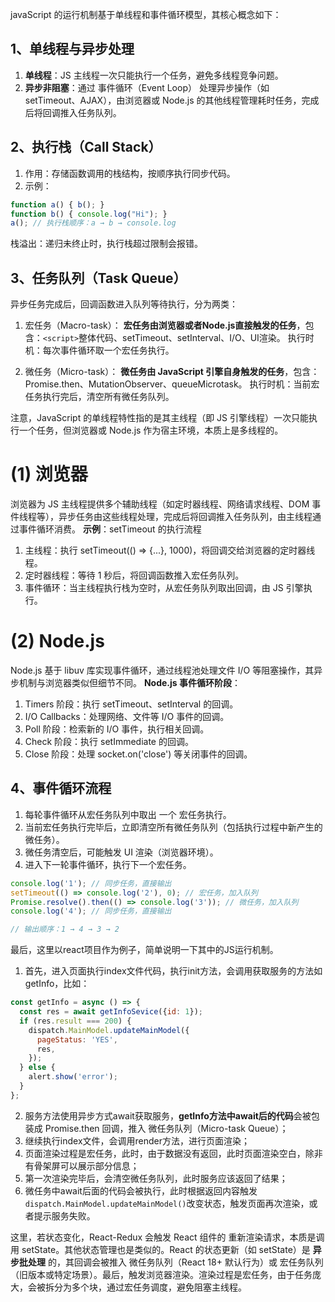 javaScript 的运行机制基于单线程和事件循环模型，其核心概念如下：
## 1、单线程与异步处理
1. **单线程**：JS 主线程一次只能执行一个任务，避免多线程竞争问题。
2. **异步非阻塞**：通过 事件循环（Event Loop） 处理异步操作（如 setTimeout、AJAX），由浏览器或 Node.js 的其他线程管理耗时任务，完成后将回调推入任务队列。


## 2、执行栈（Call Stack）
1. 作用：存储函数调用的栈结构，按顺序执行同步代码。
2. 示例：
```javascript
function a() { b(); }
function b() { console.log("Hi"); }
a(); // 执行栈顺序：a → b → console.log
```
栈溢出：递归未终止时，执行栈超过限制会报错。


## 3、任务队列（Task Queue）
异步任务完成后，回调函数进入队列等待执行，分为两类：
1. 宏任务（Macro-task）：
**宏任务由浏览器或者Node.js直接触发的任务**，包含：`<script>`整体代码、setTimeout、setInterval、I/O、UI渲染。
执行时机：每次事件循环取一个宏任务执行。

2. 微任务（Micro-task）：
**微任务由 JavaScript 引擎自身触发的任务**，包含：Promise.then、MutationObserver、queueMicrotask。
执行时机：当前宏任务执行完后，清空所有微任务队列。

注意，JavaScript 的单线程特性指的是其主线程（即 JS 引擎线程）一次只能执行一个任务，但浏览器或 Node.js 作为宿主环境，本质上是多线程的。
# (1) 浏览器
浏览器为 JS 主线程提供多个辅助线程（如定时器线程、网络请求线程、DOM 事件线程等），异步任务由这些线程处理，完成后将回调推入任务队列，由主线程通过事件循环消费。
**示例**：setTimeout 的执行流程
1. 主线程：执行 setTimeout(() => {...}, 1000)，将回调交给浏览器的定时器线程。
2. 定时器线程：等待 1 秒后，将回调函数推入宏任务队列。
3. 事件循环：当主线程执行栈为空时，从宏任务队列取出回调，由 JS 引擎执行。

# (2) Node.js
Node.js 基于 libuv 库实现事件循环，通过线程池处理文件 I/O 等阻塞操作，其异步机制与浏览器类似但细节不同。
**Node.js 事件循环阶段**：
1. Timers 阶段：执行 setTimeout、setInterval 的回调。
2. I/O Callbacks：处理网络、文件等 I/O 事件的回调。
3. Poll 阶段：检索新的 I/O 事件，执行相关回调。
4. Check 阶段：执行 setImmediate 的回调。
5. Close 阶段：处理 socket.on('close') 等关闭事件的回调。

## 4、事件循环流程
1. 每轮事件循环从宏任务队列中取出 一个 宏任务执行。
2. 当前宏任务执行完毕后，立即清空所有微任务队列（包括执行过程中新产生的微任务）。
3. 微任务清空后，可能触发 UI 渲染（浏览器环境）。
4. 进入下一轮事件循环，执行下一个宏任务。

```js
console.log('1'); // 同步任务，直接输出
setTimeout(() => console.log('2'), 0); // 宏任务，加入队列
Promise.resolve().then(() => console.log('3')); // 微任务，加入队列
console.log('4'); // 同步任务，直接输出

// 输出顺序：1 → 4 → 3 → 2
```

最后，这里以react项目作为例子，简单说明一下其中的JS运行机制。
1. 首先，进入页面执行index文件代码，执行init方法，会调用获取服务的方法如getInfo，比如：
```js
const getInfo = async () => {
  const res = await getInfoSevice({id: 1});
  if (res.result === 200) {
    dispatch.MainModel.updateMainModel({
      pageStatus: 'YES',
      res,
    });
  } else {
    alert.show('error');
  }
};
```
2. 服务方法使用异步方式await获取服务，**getInfo方法中await后的代码**会被包装成 Promise.then 回调，推入 微任务队列（Micro-task Queue）；
3. 继续执行index文件，会调用render方法，进行页面渲染；
4. 页面渲染过程是宏任务，此时，由于数据没有返回，此时页面渲染空白，除非有骨架屏可以展示部分信息；
5. 第一次渲染完毕后，会清空微任务队列，此时服务应该返回了结果；
6. 微任务中await后面的代码会被执行，此时根据返回内容触发`dispatch.MainModel.updateMainModel()`改变状态，触发页面再次渲染，或者提示服务失败。

这里，若状态变化，React-Redux 会触发 React 组件的 重新渲染请求，本质是调用 setState。其他状态管理也是类似的。React 的状态更新（如 setState）是 **异步批处理** 的，其回调会被推入 微任务队列（React 18+ 默认行为）或 宏任务队列（旧版本或特定场景）。最后，触发浏览器渲染。渲染过程是宏任务，由于任务庞大，会被拆分为多个块，通过宏任务调度，避免阻塞主线程。